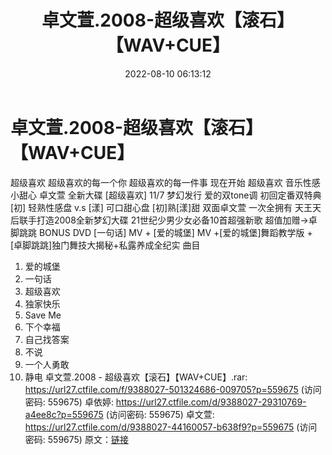 ﻿---
title: 卓文萱.2008-超级喜欢【滚石】【WAV+CUE】
date: 2022-08-10 06:13:12
categories: WAV车载音乐、镜像
tags: 华语中文
---
# 卓文萱.2008-超级喜欢【滚石】【WAV+CUE】

超级喜欢
超级喜欢的每一个你 超级喜欢的每一件事 现在开始 超级喜欢 音乐性感小甜心
卓文萱 全新大碟 [超级喜欢] 11/7 梦幻发行
爱的双tone调 初回定番双特典
[初] 轻熟性感盘 v.s [漾] 可口甜心盘 [初]熟[漾]甜 双面卓文萱 一次全拥有
天王天后联手打造2008全新梦幻大碟 21世纪少男少女必备10首超强新歌
超值加赠→卓脚跳跳 BONUS DVD
[一句话] MV + [爱的城堡] MV +[爱的城堡]舞蹈教学版 +
[卓脚跳跳]独门舞技大揭秘+私露养成全纪实
曲目
01. 爱的城堡
02. 一句话
03. 超级喜欢
04. 独家快乐
05. Save Me
06. 下个幸福
07. 自己找答案
08. 不说
09. 一个人勇敢
10. 静电
卓文萱.2008 - 超级喜欢【滚石】【WAV+CUE】.rar:
https://url27.ctfile.com/f/9388027-501324686-009705?p=559675
(访问密码: 559675)
卓依婷: https://url27.ctfile.com/d/9388027-29310769-a4ee8c?p=559675
(访问密码: 559675)
卓文萱: https://url27.ctfile.com/d/9388027-44160057-b638f9?p=559675
(访问密码: 559675)
原文：[链接](https://blog.sina.com.cn/s/blog_1647c7e7601030ysd.html)